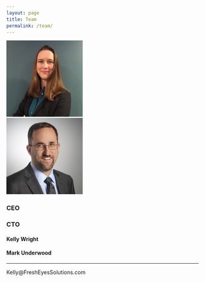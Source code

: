 ```yaml
---
layout: page
title: Team
permalink: /team/
---
```


<div class='container team'>
  <div class='row'>
    <div class='col-sm-6'>
      <img
        src="/photos/kelly_headshot.png"
        aria-hidden="true"
        height="200"
      />
    </div>
    <div class='col-sm-6'>
      <img
        src="/photos/mark_headshot.jpg"
        aria-hidden="true"
        height="200"
      />
    </div>
  </div>
  <div class='row'>
    <div class='col-sm-6'>
      <h3>CEO</h3>
    </div>
    <div class='col-sm-6'>
      <h3>CTO</h3>
    </div>
  </div>
  <div class='row'>
    <div class='col-sm-6'>
      <h4>Kelly Wright</h4>
    </div>
    <div class='col-sm-6'>
      <h4>Mark Underwood</h4>
    </div>
  </div>
  <hr/>
  <div class='row'>
    <div class='col-sm-6'>
      <p>Kelly@FreshEyesSolutions.com</p>
    </div>
    
  </div>
</div>
